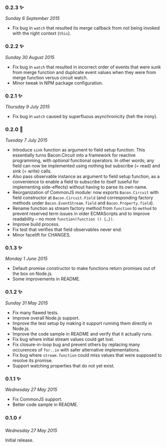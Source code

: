 ### 0.2.3 :sparkles:
_Sunday 6 September 2015_

* Fix bug in `watch` that resulted its merge callback from not being invoked with the right context (`this`).


### 0.2.2 :sparkles:
_Sunday 30 August 2015_

* Fix bug in `watch` that resulted in incorrect order of events that were sunk from merge function and duplicate event values when they were from merge function versus circuit watch.
* Minor tweak in NPM package configuration.


### 0.2.1 :sparkles:
_Thursday 9 July 2015_

* Fix bug in `watch` caused by superfluous asynchronicity (heh the irony).


### 0.2.0 :dizzy:
_Tuesday 7 July 2015_

* Introduce `sink` function as argument to field setup function. This essentially turns Bacon.Circuit into a framework for reactive programming, with *optional* functional operators. In other words; any field can now be implemented using nothing but subscribe (= read) and sink (= write) calls.
* Also pass observable instance as argument to field setup function, as a convenience to enable a field to subscribe to itself (useful for implementing side-effects) without having to parse its own name.
* Reorganization of CommonJS module: now exports `Bacon.Circuit` with field constructor at `Bacon.Circuit.Field` (and corresponding factory methods under `Bacon.EventStream.field` and `Bacon.Property.field`).
* Rename function as stream factory method from `function` to `method` to prevent reserved term issues in older ECMAScripts and to improve readability – no more `function(function () {…})`.
* Improve build process.
* Fix test that verifies that field observables never end.
* Minor facelift for CHANGES.


### 0.1.3 :sparkles:
_Monday 1 June 2015_

* Default promise constructor to make functions return promises out of the box on Node.js.
* Some improvements in README.


### 0.1.2 :sparkles:
_Sunday 31 May 2015_

* Fix many flawed tests.
* Improve overall Node.js support.
* Improve the test setup by making it support running them directly in Node.js.
* Improve the code sample in README and verify that it actually runs.
* Fix bug where initial stream values could get lost.
* Fix closure-in-loop bug and prevent others by replacing many occurences of `for..in` with safer alternative implementations.
* Fix bug where `stream.function` could miss values that were supposed to resolve its promise.
* Support watching properties that do not yet exist.


### 0.1.1 :sparkles:
_Wednesday 27 May 2015_

* Fix CommonJS support.
* Better code sample in README.


### 0.1.0 :zap:
_Wednesday 27 May 2015_

Initial release.
